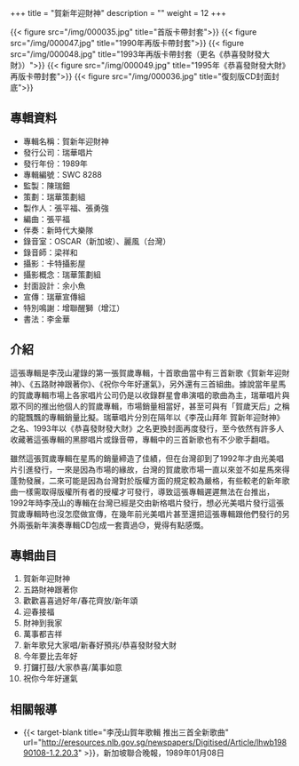 +++
title = "賀新年迎財神"
description = ""
weight = 12
+++

{{< figure src="/img/000035.jpg" title="首版卡帶封套">}}
{{< figure src="/img/000047.jpg" title="1990年再版卡帶封套">}}
{{< figure src="/img/000048.jpg" title="1993年再版卡帶封套（更名《恭喜發財發大財》）">}}
{{< figure src="/img/000049.jpg" title="1995年《恭喜發財發大財》再版卡帶封套">}}
{{< figure src="/img/000036.jpg" title="復刻版CD封面封底">}}

## 專輯資料

* 專輯名稱：賀新年迎財神
* 發行公司：瑞華唱片
* 發行年份：1989年
* 專輯編號：SWC 8288
* 監製：陳瑞鈿
* 策劃：瑞華策劃組
* 製作人：張平福、張勇強
* 編曲：張平福
* 伴奏：新時代大樂隊
* 錄音室：OSCAR（新加坡）、麗風（台灣）
* 錄音師：梁祥和
* 攝影：卡特攝影屋
* 攝影概念：瑞華策劃組
* 封面設計：余小魚
* 宣傳：瑞華宣傳組
* 特別鳴謝：增聯醒獅（增江）
* 書法：李金華


## 介紹

這張專輯是李茂山灌錄的第一張賀歲專輯，十首歌曲當中有三首新歌《賀新年迎財神》、《五路財神跟著你》、《祝你今年好運氣》，另外還有三首組曲。據說當年星馬的賀歲專輯市場上各家唱片公司仍是以收錄群星會串演唱的歌曲為主，瑞華唱片與眾不同的推出他個人的賀歲專輯，市場銷量相當好，甚至可與有「賀歲天后」之稱的龍飄飄的專輯銷量比擬。瑞華唱片分別在隔年以《李茂山拜年 賀新年迎財神》之名、1993年以《恭喜發財發大財》之名更換封面再度發行，至今依然有許多人收藏著這張專輯的黑膠唱片或錄音帶，專輯中的三首新歌也有不少歌手翻唱。

雖然這張賀歲專輯在星馬的銷量締造了佳績，但在台灣卻到了1992年才由光美唱片引進發行，一來是因為市場的緣故，台灣的賀歲歌市場一直以來並不如星馬來得蓬勃發展，二來可能是因為台灣對於版權方面的規定較為嚴格，有些較老的新年歌曲一樣需取得版權所有者的授權才可發行，導致這張專輯遲遲無法在台推出，1992年時李茂山的專輯在台灣已經是交由新格唱片發行，想必光美唱片發行這張賀歲專輯時也沒怎麼做宣傳，在幾年前光美唱片甚至還把這張專輯跟他們發行的另外兩張新年演奏專輯CD包成一套賣過😓，覺得有點感慨。

## 專輯曲目

1. 賀新年迎財神
2. 五路財神跟著你
3. 歡歡喜喜過好年/春花齊放/新年頌
4. 迎春接福
5. 財神到我家
6. 萬事都吉祥
7. 新年歌兒大家唱/新春好預兆/恭喜發財發大財
8. 今年要比去年好
9. 打鑼打鼓/大家恭喜/萬事如意
10. 祝你今年好運氣

## 相關報導
* {{< target-blank title="李茂山賀年歌輯 推出三首全新歌曲" url="http://eresources.nlb.gov.sg/newspapers/Digitised/Article/lhwb19890108-1.2.20.3" >}}，新加坡聯合晚報，1989年01月08日
